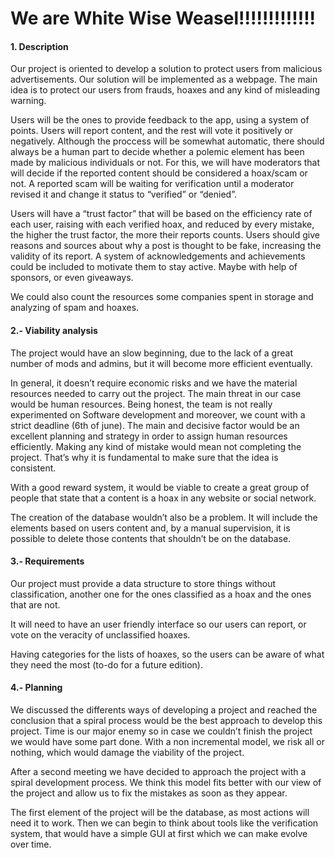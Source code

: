 # We are White Wise Weasel!!!!!!!!!!!!!

#### 1. Description

Our project is oriented to develop a solution to protect users from malicious advertisements. Our solution will be implemented as  a webpage. The main idea is to protect our users from frauds, hoaxes and any kind of misleading warning.

Users will be the ones to provide feedback to the app, using a system of points. Users will report content, and the rest will vote it positively or negatively. Although the proccess will be somewhat automatic, there should always be a human part to decide whether a polemic element has been made by malicious individuals or not. For this, we will have moderators that will decide if the reported content should be considered a hoax/scam or not. A reported scam will be waiting for verification until a moderator revised it and change it status to “verified” or “denied”.

Users will have a “trust factor” that will be based on the efficiency rate of each user, raising with each verified hoax, and reduced by every mistake, the higher the trust factor, the more their reports counts. Users should  give reasons and sources about why a post is thought to be fake, increasing the validity of its report. A system of acknowledgements and achievements could be included to motivate them to stay active. Maybe with help of sponsors, or even giveaways.

We could also count the resources some companies spent in storage and analyzing of spam and hoaxes. 


#### 2.- Viability analysis

The project would have an slow beginning, due to the lack of a great number of mods and admins, but it will become more efficient eventually.

In general, it doesn’t require economic risks and we have the material resources needed to carry out the project. The main threat in our case would be human resources. Being honest, the team is not really experimented on Software development and moreover, we count with a strict deadline (6th of june). The main and decisive factor would be an excellent planning and strategy in order to assign human resources efficiently. Making any kind of mistake would mean not completing the project. That’s why it is fundamental to make sure that the idea is consistent.

With a good reward system, it would be viable to create a great group of people that state that a content is a hoax in any website or social network.

The creation of the database wouldn’t also be a problem. It will include the elements based on users content and, by a manual supervision, it is possible to delete those contents that shouldn’t be on the database.


#### 3.- Requirements

Our project must provide a data structure to store things without classification, another one for the ones classified as a hoax and the ones that are not.

It will need to have an user friendly interface so our users can report, or vote on the veracity of unclassified hoaxes.

Having categories for the lists of hoaxes, so the users can be aware of what they need the most (to-do for a future edition).


#### 4.- Planning

We discussed the differents ways of developing a project and reached the conclusion that a spiral process would be the best approach to develop this project. Time is our major enemy so in case we couldn’t finish the project we would have some part done. With a non incremental model, we risk all or nothing, which would damage the viability of the project.

After a second meeting we have decided to approach the project with a spiral development process. We think this model fits better with our view of the project and allow us to fix the mistakes as soon as they appear.

The first element of the project will be the database, as most actions will need it to work.
Then we can begin to think about tools like the verification system, that would have a simple GUI at first which we can make evolve over time.




